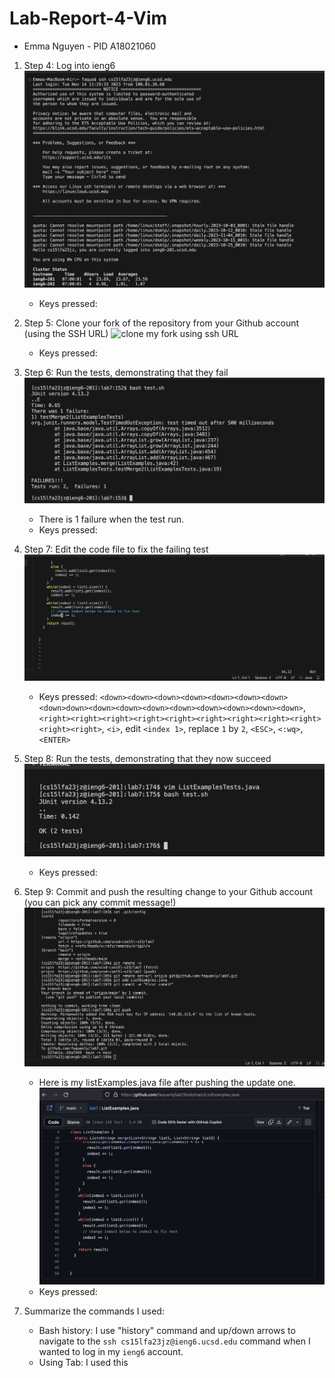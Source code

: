 # Lab-Report-4-Vim
- Emma Nguyen - PID A18021060

1. Step 4: Log into ieng6
   ![Log into my ieng6](step4-1.png)
   - Keys pressed: 
1. Step 5: Clone your fork of the repository from your Github account (using the SSH URL)
   ![clone my fork using `ssh URL`](step5.png)
   - Keys pressed: 
1. Step 6: Run the tests, demonstrating that they fail
   ![run ListExamplesTests](step6.png)
   - There is 1 failure when the test run.
   - Keys pressed:
1. Step 7: Edit the code file to fix the failing test
   ![ListExamples.java after being fixed](step7.png)
   - Keys pressed: `<down><down><down><down><down><down><down><down>down><down><down><down><down><down><down><down><down>`,`<right><right><right><right><right><right><right><right><right><right><right>`, `<i>`, edit `<index 1>`, replace `1` by `2`, `<ESC>`, `<:wq>`, `<ENTER>`
1. Step 8: Run the tests, demonstrating that they now succeed
   ![run ListExamplesTest again after fixing the code](step8.png)
   - Keys pressed:
1. Step 9: Commit and push the resulting change to your Github account (you can pick any commit message!)
   ![Commit and push ListExamples.java into gitHub](step9.png)
   - Here is my listExamples.java file after pushing the update one.
   ![listExamples.java file after updating](step9-1.png)
   - Keys pressed:

1. Summarize the commands I used:
   - Bash history: I use "history" command and up/down arrows to navigate to the `ssh cs15lfa23jz@ieng6.ucsd.edu` command when I wanted to log in my `ieng6` account.
   - Using Tab: I used this



